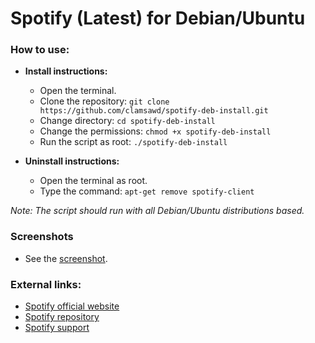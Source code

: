 Spotify (Latest) for Debian/Ubuntu
==================================

### How to use:

  * **Install instructions:**
    * Open the terminal.
    * Clone the repository: `git clone https://github.com/clamsawd/spotify-deb-install.git`
    * Change directory: `cd spotify-deb-install`
    * Change the permissions: `chmod +x spotify-deb-install`
    * Run the script as root: `./spotify-deb-install`     

  * **Uninstall instructions:**
    * Open the terminal as root.
    * Type the command: `apt-get remove spotify-client`   

_Note: The script should run with all Debian/Ubuntu distributions based._

### Screenshots

  * See the [screenshot](https://raw.githubusercontent.com/clamsawd/spotify-deb-install/master/screenshots/screenshot.png).

### External links:

  * [Spotify official website](https://www.spotify.com/)
  * [Spotify repository](http://repository.spotify.com/pool/non-free/s/spotify-client)
  * [Spotify support](https://support.spotify.com)
